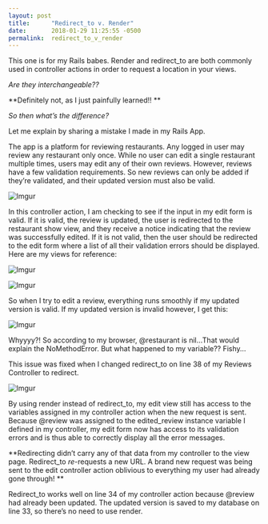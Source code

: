 ```yaml
---
layout: post
title:      "Redirect_to v. Render"
date:       2018-01-29 11:25:55 -0500
permalink:  redirect_to_v_render
---
```



This one is for my Rails babes. Render and redirect_to are both commonly used in controller actions in order to request a location in your views. 

*Are they interchangeable??* 

**Definitely not, as I just painfully learned!! **

*So then what’s the difference?* 

Let me explain by sharing a mistake I made in my Rails App. 

The app is a platform for reviewing restaurants. Any logged in user may review any restaurant only once. While no user can edit a single restaurant multiple times, users may edit any of their own reviews.  However, reviews have a few validation requirements. So new reviews can only be added if they’re validated, and their updated version must also be valid. 


![Imgur](https://i.imgur.com/THvnZL3.png)


In this controller action, I am checking to see if the input in my edit form is valid. If it is valid, the review is updated, the user is redirected to the restaurant show view, and they receive a notice indicating that the review was successfully edited. If it is not valid, then the user should be redirected to the edit form where a list of all their validation errors should be displayed. Here are my views for reference:


![Imgur](https://i.imgur.com/PBlPnQ0.png)


![Imgur](https://i.imgur.com/KcNU2JJ.png)


So when I try to edit a review, everything runs smoothly if my updated version is valid. If my updated version is invalid however, I get this:


![Imgur](https://i.imgur.com/QwguLN4.png)


Whyyyy?! So according to my browser, @restaurant is nil…That would explain the NoMethodError. But what happened to my variable?? Fishy…

This issue was fixed when I changed redirect_to on line 38 of my Reviews Controller to redirect.


![Imgur](https://i.imgur.com/nZFSl4i.png)


By using render instead of redirect_to, my edit view still has access to the variables assigned in my controller action when the new request is sent. Because @review was assigned to the edited_review instance variable I defined in my controller, my edit form now has access to its validation errors and is thus able to correctly display all the error messages. 

 **Redirecting didn’t carry any of that data from my controller to the view page. Redirect_to *re*-requests a new URL. A brand new request was being sent to the edit controller action oblivious to everything my user had already gone through! **

Redirect_to works well on line 34 of my controller action because @review had already been updated. The updated version is saved to my database on line 33, so there’s no need to use render. 

